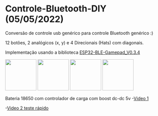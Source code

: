 # Controle-Bluetooth-DIY (05/05/2022)
Conversão de controle usb genérico para controle Bluetooth genérico :)

12 botões, 2 analógicos (x, y) e 4 Direcionais (Hats) com diagonais.

Implementação usando a biblioteca [ESP32-BLE-Gamepad_V0.3.4](https://github.com/lemmingDev/ESP32-BLE-Gamepad)

<img src="https://user-images.githubusercontent.com/62450459/190314353-9b3013f1-f6bb-4a0f-a310-c134600ec28b.jpg" width="100">

<img src="https://user-images.githubusercontent.com/62450459/190314372-d21a3d71-08a4-4c4e-82b1-15d69d7023b9.jpg" width="100">

<img src="https://user-images.githubusercontent.com/62450459/190314385-11add83d-565d-4b98-a3cd-29472a7cd793.jpg" width="100">

<img src="https://user-images.githubusercontent.com/62450459/190314391-fd502dd1-b795-49b0-aa44-4fd667ebde1c.jpg" width="100">

Bateria 18650 com controlador de carga com boost dc-dc 5v
-[Video 1](https://user-images.githubusercontent.com/62450459/190314845-19e59ffa-05f0-42de-bbac-1862c000d31f.mp4)

-[Video 2 teste rápido](https://user-images.githubusercontent.com/62450459/190315788-94d38731-037f-40b1-bb17-fa1a59df83ee.mp4)

